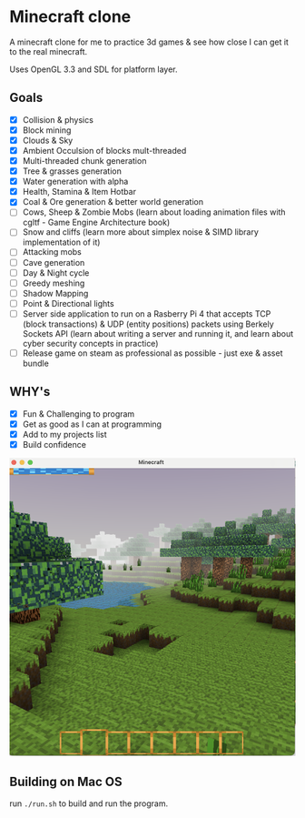 # Minecraft clone

A minecraft clone for me to practice 3d games & see how close I can get it to the real minecraft.

Uses OpenGL 3.3 and SDL for platform layer.

## Goals
- [x] Collision & physics
- [x] Block mining
- [x] Clouds & Sky 
- [x] Ambient Occulsion of blocks mult-threaded
- [x] Multi-threaded chunk generation
- [x] Tree & grasses generation
- [x] Water generation with alpha 
- [x] Health, Stamina & Item Hotbar
- [x] Coal & Ore generation & better world generation 
- [ ] Cows, Sheep & Zombie Mobs (learn about loading animation files with cgltf - Game Engine Architecture book)
- [ ] Snow and cliffs (learn more about simplex noise & SIMD library implementation of it)
- [ ] Attacking mobs 
- [ ] Cave generation
- [ ] Day & Night cycle
- [ ] Greedy meshing
- [ ] Shadow Mapping
- [ ] Point & Directional lights
- [ ] Server side application to run on a Rasberry Pi 4 that accepts TCP (block transactions) & UDP (entity positions) packets using Berkely Sockets API (learn about writing a server and running it, and learn about cyber security concepts in practice)
- [ ] Release game on steam as professional as possible - just exe & asset bundle 

## WHY's
- [x] Fun & Challenging to program
- [x] Get as good as I can at programming
- [x] Add to my projects list
- [x] Build confidence

![](screenshot2.png) 

## Building on Mac OS
run ```./run.sh``` to build and run the program. 

